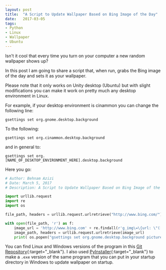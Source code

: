 ```yaml
---
layout: post
title:  "A Script to Update Wallpaper Based on Bing Image of the Day"
date:   2017-03-05
tags:
- Python
- Linux
- Wallpaper
- Ubuntu
---
```


Isn't it cool that every time you turn on your computer a new random wallpaper shows up?

In this post I am going to share a script that, when run, grabs the Bing image of the day and sets it as your wallpaper.

Please note that it only works on Unity desktop (Ubuntu) but with slight modifications you can make it work on pretty much any desktop environment in Linux.

For example, if your desktop environment is cinammon you can change the following line:

`gsettings set org.gnome.desktop.background`

To the following:

`gsettings set org.cinammon.desktop.background`

and in general to:

`gsettings set org.[NAME_OF_DESKTOP_ENVIRONMENT_HERE].desktop.background`

Here you go:

```python
# Author: Behnam Azizi
# Date: March 5, 2017
# Description: A Script to Update Wallpaper Based on Bing Image of the Day

import urllib.request
import re
import os

file_path, headers = urllib.request.urlretrieve("http://www.bing.com/")

with open(file_path, 'r') as f:
	image_url = 'http://www.bing.com' + re.findall(r'g_img\=\{url: \"([^\"]+)', f.read() )[0]
	image_path, headers = urllib.request.urlretrieve(image_url)
	print( os.popen("gsettings set org.gnome.desktop.background picture-uri file://{path}".format(path=image_path) ).read())
```

You can find Linux and Windows versions of the program in this [Git Repository](https://github.com/bazizi/bing_wallpaper){:target="_blank"}. I also used [PyInstaller](http://www.pyinstaller.org/){:target="_blank"} to make a `.exe` version of the same program that you can put in your startup directory in Windows to update wallpaper on startup.

